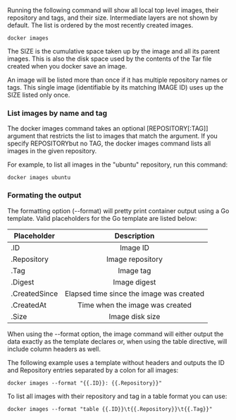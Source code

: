 
Running the following command will show all local top level images, their repository and tags, and their size. Intermediate layers are not shown by default. The list is ordered by the most recently created images.

```
docker images
```
The SIZE is the cumulative space taken up by the image and all its parent images. This is also the disk space used by the contents of the Tar file created when you docker save an image.

An image will be listed more than once if it has multiple repository names or tags. This single image (identifiable by its matching IMAGE ID) uses up the SIZE listed only once.

### List images by name and tag

The docker images command takes an optional [REPOSITORY[:TAG]] argument that restricts the list to images that match the argument. If you specify REPOSITORYbut no TAG, the docker images command lists all images in the given repository.

For example, to list all images in the "ubuntu" repository, run this command:
```
docker images ubuntu
```

### Formating the output
The formatting option (--format) will pretty print container output using a Go template.
Valid placeholders for the Go template are listed below:

| Placeholder   |      Description      |
|----------|:-------------:|
| .ID |  Image ID |
| .Repository |  Image repository |
| .Tag |  Image tag |
| .Digest |  Image digest |
| .CreatedSince |  Elapsed time since the image was created |
| .CreatedAt |  Time when the image was created |
| .Size |  Image disk size |

When using the --format option, the image command will either output the data exactly as the template declares or, when using the table directive, will include column headers as well.

The following example uses a template without headers and outputs the ID and Repository entries separated by a colon for all images:
```
docker images --format "{{.ID}}: {{.Repository}}"
```

To list all images with their repository and tag in a table format you can use:
```
docker images --format "table {{.ID}}\t{{.Repository}}\t{{.Tag}}"
```